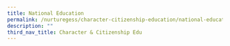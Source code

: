 ```yaml
---
title: National Education
permalink: /nurturegess/character-citizenship-education/national-education/
description: ""
third_nav_title: Character & Citizenship Edu
---
```

